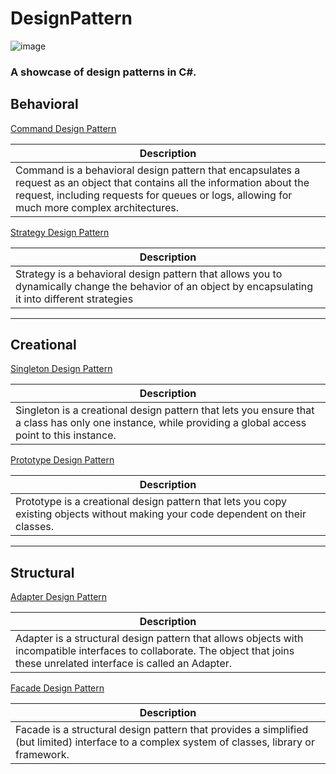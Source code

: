 # DesignPattern

![image](/Images/C#%20Logo.png)

### A showcase of design patterns in C#.

## Behavioral
[Command Design Pattern](https://github.com/KalebGarrett/DesignPattern/tree/main/DesignPattern.Command)

| Description |
| ------------- |
| Command is a behavioral design pattern that encapsulates a request as an object that contains all the information about the request, including requests for queues or logs, allowing for much more complex architectures. |

[Strategy Design Pattern](https://github.com/KalebGarrett/DesignPattern/tree/main/DesignPattern.Strategy)

| Description |
| ------------- |
| Strategy is a behavioral design pattern that allows you to dynamically change the behavior of an object by encapsulating it into different strategies |

---

## Creational
[Singleton Design Pattern](https://github.com/KalebGarrett/DesignPattern/tree/main/DesignPattern.Singleton)

| Description |
| ------------- |
| Singleton is a creational design pattern that lets you ensure that a class has only one instance, while providing a global access point to this instance. |

[Prototype Design Pattern](https://github.com/KalebGarrett/DesignPattern/tree/main/DesignPattern.Prototype)

| Description |
| ------------- |
| Prototype is a creational design pattern that lets you copy existing objects without making your code dependent on their classes. |

---

## Structural
[Adapter Design Pattern](https://github.com/KalebGarrett/DesignPattern/tree/main/DesignPattern.Adapter)

| Description |
| ------------- |
| Adapter is a structural design pattern that allows objects with incompatible interfaces to collaborate. The object that joins these unrelated interface is called an Adapter. |

[Facade Design Pattern](https://github.com/KalebGarrett/DesignPattern/tree/main/DesignPattern.Facade)

| Description |
| ------------- |
| Facade is a structural design pattern that provides a simplified (but limited) interface to a complex system of classes, library or framework. |